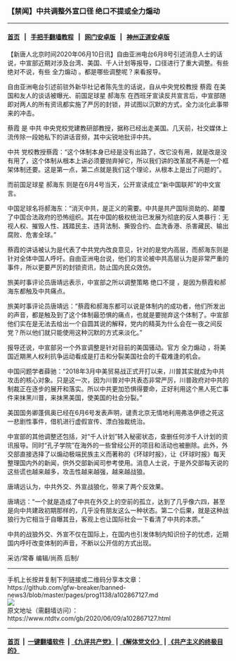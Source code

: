 ### 【禁闻】中共调整外宣口径 绝口不提或全力煽动
------------------------

#### [首页](https://github.com/gfw-breaker/banned-news3/blob/master/README.md) &nbsp;&nbsp;|&nbsp;&nbsp; [手把手翻墙教程](https://github.com/gfw-breaker/guides/wiki) &nbsp;&nbsp;|&nbsp;&nbsp; [网门安卓版](https://github.com/oGate2/oGate) &nbsp;&nbsp;|&nbsp;&nbsp; [神州正道安卓版](https://github.com/SzzdOgate/update) 



<div><div class="post_content" itemprop="articleBody">
 <p>
  【新唐人北京时间2020年06月10日讯】自由亚洲电台6月8号引述消息人士的话说，中宣部近期对涉及台湾、美国、千人计划等报导，口径进行了重大调整。有些绝对不说，有些
  <ok href="https://www.ntdtv.com/gb/全力煽动.htm">
   全力煽动
  </ok>
  。都是哪些调整呢？来看报导。
 </p>
 <p>
  自由亚洲电台引述前驻外新华社记者陈先生的话说，自从中央党校教授
  <ok href="https://www.ntdtv.com/gb/蔡霞.htm">
   蔡霞
  </ok>
  在美国和友人的谈话被曝光、前国足球星
  <ok href="https://www.ntdtv.com/gb/郝海东.htm">
   郝海东
  </ok>
  在西班牙宣读反共宣言后，中宣部随即对两人的所有资讯都实施了严厉的封锁，并试图以沉默的方式，全力淡化此事带来的冲击。
 </p>
 <p>
  <ok href="https://www.ntdtv.com/gb/蔡霞.htm">
   蔡霞
  </ok>
  是
  <ok href="https://www.ntdtv.com/gb/中共.htm">
   中共
  </ok>
  中央党校党建教研部教授，据称已经出走美国。几天前，社交媒体上流传除一段她私下的讲话音频，其中尖锐地批评中共。
 </p>
 <p>
  <ok href="https://www.ntdtv.com/gb/中共.htm">
   中共
  </ok>
  党校教授蔡霞：“这个体制本身已经是没有出路了，改它没有用，就是改是没有用了，这个体制从根本上讲必须要抛弃掉它，所以我们讲的改革就不再是一个框架体制还要。这是第一点，第二点就是我们这个理论，从根本上是出了问题的”。
 </p>
 <p>
  而前国足球星
  <ok href="https://www.ntdtv.com/gb/郝海东.htm">
   郝海东
  </ok>
  则是在6月4号当天，公开宣读成立“新中国联邦”的中文宣言。
 </p>
 <p>
  中国足球名将郝海东：“消灭中共，是正义的需要。中共是共产国际资助的、颠覆了中国合法政府的恐怖组织。其在中国的极权统治已发展为彻底的反人类暴行：无视人权、摧毁人性、践踏民主、违背法制、撕毁合约、血洗香港、杀害藏民、输出腐败、危害全球。”
 </p>
 <p>
  蔡霞的讲话被认为是代表了中共党内改良意见，针对的是党内高层，而郝海东则是针对全体中国人呼吁。自由亚洲电台说，他们的言论被中共高层认为是非常严重的事件，所以更要严厉的封锁资讯，防止国内民众效仿。
 </p>
 <p>
  旅美时事评论员唐靖远表示，中宣部之所以调整策略
  <ok href="https://www.ntdtv.com/gb/绝口不提.htm">
   绝口不提
  </ok>
  ，是因为蔡霞和郝海东都触及中共痛点。
 </p>
 <p>
  旅美时事评论员唐靖远：“蔡霞和郝海东都可以说是体制内的成功者，他们所发出的声音，都是触及到了这个体制最恐惧的痛点，也就是要抛弃这个体制了。中宣部他们实在是无法去给出一个自圆其说的解释，党内的精英为什么会在一夜之间反党？所以他们就只能使用这种沉默的方式来淡化。”
 </p>
 <p>
  报导还说，中宣部另一个外宣调整是针对目前的美国骚动。官方
  <ok href="https://www.ntdtv.com/gb/全力煽动.htm">
   全力煽动
  </ok>
  ，将美国近期黑人权利抗争运动看成是打击和分裂美国社会的千载难逢的机会。
 </p>
 <p>
  中国问题学者薛驰：“2018年3月中美贸易战正式开打以来，川普其实就成为中共攻击的核心对象。只是这一次，因为川普对中共表态非常严厉，川普政府对中共的制裁正在逐步的展开和落实。所以中共更加恐惧得要命，正好利用这个黑人死亡事件来抹黑川普，来抹黑美国，使美国的社会分裂。”
 </p>
 <p>
  美国国务卿蓬佩奥已经在6月6号发表声明，谴责北京无情地利用弗洛伊德之死这一悲剧性事件，借机进行虚假宣传、漂白独裁统治。
 </p>
 <p>
  中宣部的其他调整还包括，对“千人计划”转入秘密状态，查删任何涉千人计划的资讯报导。同时“孔子学院”在海外的一些曾经公开的项目和活动也被删除。此外，外交部直接选择了以煽动极端民族主义而著称的《环球时报》，让《环球时报》每天整理国内外的新闻，供外交部新闻司参考使用。消息人士说，于是外交部每天说的这些谎也越来越多，攻击性越来越强，越来越战狼。
 </p>
 <p>
  唐靖远认为，中共外交、外宣战狼化，带来了两个反效果。
 </p>
 <p>
  唐靖远：“一个就是造成了中共在外交上的空前的孤立，达到了几乎像六四，甚至是向中共建政初期那样的，几乎没有朋友这么一种状态。第二个后果，就是这种战狼行为它相当于自曝其丑，客观上也让国际社会一下看清了中共的本质。”
 </p>
 <p>
  中共的战狼外交、外宣不仅在国际上，在国内也引发体制内知识份子的忧虑，近期国内呼吁改变体制的声音，不断以公开信的方式出现。
 </p>
 <p>
  采访/常春 编辑/尚燕 后制/
 </p>
 <div class="single_ad">
 </div>
</div>
</div>
<hr/>
手机上长按并复制下列链接或二维码分享本文章：<br/>
https://github.com/gfw-breaker/banned-news3/blob/master/pages/prog1138/a102867127.md <br/>
<a href='https://github.com/gfw-breaker/banned-news3/blob/master/pages/prog1138/a102867127.md'><img src='https://github.com/gfw-breaker/banned-news3/blob/master/pages/prog1138/a102867127.md.png'/></a> <br/>
原文地址（需翻墙访问）：https://www.ntdtv.com/gb/2020/06/09/a102867127.html


------------------------
#### [首页](https://github.com/gfw-breaker/banned-news3/blob/master/README.md) &nbsp;|&nbsp; [一键翻墙软件](https://github.com/gfw-breaker/nogfw/blob/master/README.md) &nbsp;| [《九评共产党》](https://github.com/gfw-breaker/9ping.md/blob/master/README.md#九评之一评共产党是什么) | [《解体党文化》](https://github.com/gfw-breaker/jtdwh.md/blob/master/README.md) | [《共产主义的终极目的》](https://github.com/gfw-breaker/gczydzjmd.md/blob/master/README.md)


<img src='http://gfw-breaker.win/banned-news3/pages/prog1138/a102867127.md' width='0px' height='0px'/>